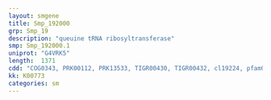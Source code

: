 ```yaml
---
layout: smgene
title: Smp_192000
grp: Smp_19
description: "queuine tRNA ribosyltransferase"
smp: Smp_192000.1
uniprot: "G4VRK5"
length:  1371
cdd: "COG0343, PRK00112, PRK13533, TIGR00430, TIGR00432, cl19224, pfam01702"
kk: K00773
categories: sm
---
```

